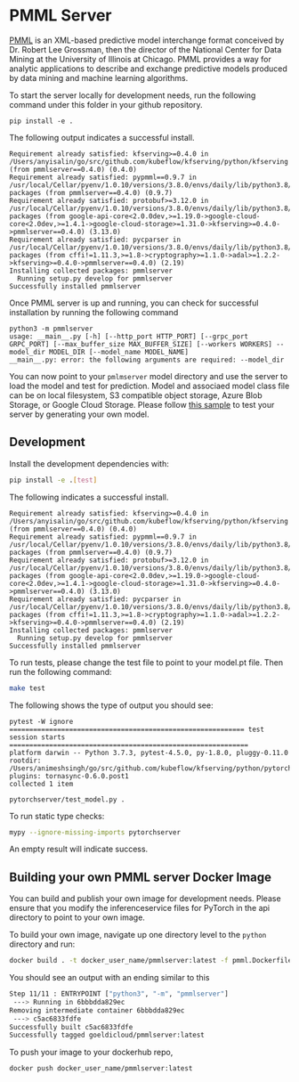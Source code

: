 # PMML Server

[PMML](https://en.wikipedia.org/wiki/Predictive_Model_Markup_Language) is an XML-based predictive model interchange format conceived by Dr. Robert Lee Grossman, then the director of the National Center for Data Mining at the University of Illinois at Chicago. PMML provides a way for analytic applications to describe and exchange predictive models produced by data mining and machine learning algorithms. 


To start the server locally for development needs, run the following command under this folder in your github repository.

```
pip install -e .
```

The following output indicates a successful install.

```
Requirement already satisfied: kfserving>=0.4.0 in /Users/anyisalin/go/src/github.com/kubeflow/kfserving/python/kfserving (from pmmlserver==0.4.0) (0.4.0)
Requirement already satisfied: pypmml==0.9.7 in /usr/local/Cellar/pyenv/1.0.10/versions/3.8.0/envs/daily/lib/python3.8/site-packages (from pmmlserver==0.4.0) (0.9.7)
Requirement already satisfied: protobuf>=3.12.0 in /usr/local/Cellar/pyenv/1.0.10/versions/3.8.0/envs/daily/lib/python3.8/site-packages (from google-api-core<2.0.0dev,>=1.19.0->google-cloud-core<2.0dev,>=1.4.1->google-cloud-storage>=1.31.0->kfserving>=0.4.0->pmmlserver==0.4.0) (3.13.0)
Requirement already satisfied: pycparser in /usr/local/Cellar/pyenv/1.0.10/versions/3.8.0/envs/daily/lib/python3.8/site-packages (from cffi!=1.11.3,>=1.8->cryptography>=1.1.0->adal>=1.2.2->kfserving>=0.4.0->pmmlserver==0.4.0) (2.19)
Installing collected packages: pmmlserver
  Running setup.py develop for pmmlserver
Successfully installed pmmlserver
```

Once PMML server is up and running, you can check for successful installation by running the following command

```
python3 -m pmmlserver
usage: __main__.py [-h] [--http_port HTTP_PORT] [--grpc_port GRPC_PORT] [--max_buffer_size MAX_BUFFER_SIZE] [--workers WORKERS] --model_dir MODEL_DIR [--model_name MODEL_NAME]
__main__.py: error: the following arguments are required: --model_dir

```

You can now point to your `pmlmserver` model directory and use the server to load the model and test for prediction. Model and associaed model class file can be on local filesystem, S3 compatible object storage, Azure Blob Storage, or Google Cloud Storage. Please follow [this sample](https://github.com/kubeflow/kfserving/tree/master/docs/samples/pmml) to test your server by generating your own model. 

## Development

Install the development dependencies with:

```bash
pip install -e .[test]
```

The following indicates a successful install.

```
Requirement already satisfied: kfserving>=0.4.0 in /Users/anyisalin/go/src/github.com/kubeflow/kfserving/python/kfserving (from pmmlserver==0.4.0) (0.4.0)
Requirement already satisfied: pypmml==0.9.7 in /usr/local/Cellar/pyenv/1.0.10/versions/3.8.0/envs/daily/lib/python3.8/site-packages (from pmmlserver==0.4.0) (0.9.7)
Requirement already satisfied: protobuf>=3.12.0 in /usr/local/Cellar/pyenv/1.0.10/versions/3.8.0/envs/daily/lib/python3.8/site-packages (from google-api-core<2.0.0dev,>=1.19.0->google-cloud-core<2.0dev,>=1.4.1->google-cloud-storage>=1.31.0->kfserving>=0.4.0->pmmlserver==0.4.0) (3.13.0)
Requirement already satisfied: pycparser in /usr/local/Cellar/pyenv/1.0.10/versions/3.8.0/envs/daily/lib/python3.8/site-packages (from cffi!=1.11.3,>=1.8->cryptography>=1.1.0->adal>=1.2.2->kfserving>=0.4.0->pmmlserver==0.4.0) (2.19)
Installing collected packages: pmmlserver
  Running setup.py develop for pmmlserver
Successfully installed pmmlserver
```

To run tests, please change the test file to point to your model.pt file. Then run the following command:

```bash
make test
```

The following shows the type of output you should see:

```
pytest -W ignore
=========================================================== test session starts ============================================================
platform darwin -- Python 3.7.3, pytest-4.5.0, py-1.8.0, pluggy-0.11.0
rootdir: /Users/animeshsingh/go/src/github.com/kubeflow/kfserving/python/pytorchserver
plugins: tornasync-0.6.0.post1
collected 1 item                                                                                                                           

pytorchserver/test_model.py .                        
```

To run static type checks:

```bash
mypy --ignore-missing-imports pytorchserver
```

An empty result will indicate success.

## Building your own PMML server Docker Image

You can build and publish your own image for development needs. Please ensure that you modify the inferenceservice files for PyTorch in the api directory to point to your own image.

To build your own image, navigate up one directory level to the `python` directory and run:

```bash
docker build . -t docker_user_name/pmmlserver:latest -f pmml.Dockerfile
```

You should see an output with an ending similar to this

```bash
Step 11/11 : ENTRYPOINT ["python3", "-m", "pmmlserver"]
 ---> Running in 6bbbdda829ec
Removing intermediate container 6bbbdda829ec
 ---> c5ac6833fdfe
Successfully built c5ac6833fdfe
Successfully tagged goeldicloud/pmmlserver:latest
```

To push your image to your dockerhub repo,

```bash
docker push docker_user_name/pmmlserver:latest
```

